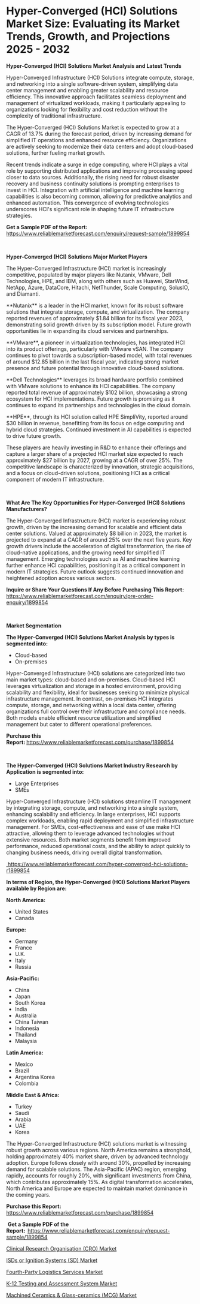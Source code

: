<p><h1>Hyper-Converged (HCI) Solutions Market Size: Evaluating its Market Trends, Growth, and Projections 2025 - 2032</h1></p><p><strong>Hyper-Converged (HCI) Solutions Market Analysis and Latest Trends</strong></p>
<p><p>Hyper-Converged Infrastructure (HCI) Solutions integrate compute, storage, and networking into a single software-driven system, simplifying data center management and enabling greater scalability and resource efficiency. This innovative approach facilitates seamless deployment and management of virtualized workloads, making it particularly appealing to organizations looking for flexibility and cost reduction without the complexity of traditional infrastructure.</p><p>The Hyper-Converged (HCI) Solutions Market is expected to grow at a CAGR of 13.7% during the forecast period, driven by increasing demand for simplified IT operations and enhanced resource efficiency. Organizations are actively seeking to modernize their data centers and adopt cloud-based solutions, further fueling market growth. </p><p>Recent trends indicate a surge in edge computing, where HCI plays a vital role by supporting distributed applications and improving processing speed closer to data sources. Additionally, the rising need for robust disaster recovery and business continuity solutions is prompting enterprises to invest in HCI. Integration with artificial intelligence and machine learning capabilities is also becoming common, allowing for predictive analytics and enhanced automation. This convergence of evolving technologies underscores HCI's significant role in shaping future IT infrastructure strategies.</p></p>
<p><strong>Get a Sample PDF of the Report:&nbsp;</strong> <a href="https://www.reliablemarketforecast.com/enquiry/request-sample/1899854?utm_campaign=1897&utm_medium=2&utm_source=Github&utm_content=ia&utm_term=11032025&utm_id=hyper-converged-hci-solutions">https://www.reliablemarketforecast.com/enquiry/request-sample/1899854</a></p>
<p>&nbsp;</p>
<p><strong>Hyper-Converged (HCI) Solutions Major Market Players</strong></p>
<p><p>The Hyper-Converged Infrastructure (HCI) market is increasingly competitive, populated by major players like Nutanix, VMware, Dell Technologies, HPE, and IBM, along with others such as Huawei, StarWind, NetApp, Azure, DataCore, Hitachi, NetThunder, Scale Computing, SolusIO, and Diamanti.</p><p>**Nutanix** is a leader in the HCI market, known for its robust software solutions that integrate storage, compute, and virtualization. The company reported revenues of approximately $1.84 billion for its fiscal year 2023, demonstrating solid growth driven by its subscription model. Future growth opportunities lie in expanding its cloud services and partnerships.</p><p>**VMware**, a pioneer in virtualization technologies, has integrated HCI into its product offerings, particularly with VMware vSAN. The company continues to pivot towards a subscription-based model, with total revenues of around $12.85 billion in the last fiscal year, indicating strong market presence and future potential through innovative cloud-based solutions.</p><p>**Dell Technologies** leverages its broad hardware portfolio combined with VMware solutions to enhance its HCI capabilities. The company reported total revenue of approximately $102 billion, showcasing a strong ecosystem for HCI implementations. Future growth is promising as it continues to expand its partnerships and technologies in the cloud domain.</p><p>**HPE**, through its HCI solution called HPE SimpliVity, reported around $30 billion in revenue, benefitting from its focus on edge computing and hybrid cloud strategies. Continued investment in AI capabilities is expected to drive future growth.</p><p>These players are heavily investing in R&D to enhance their offerings and capture a larger share of a projected HCI market size expected to reach approximately $27 billion by 2027, growing at a CAGR of over 25%. The competitive landscape is characterized by innovation, strategic acquisitions, and a focus on cloud-driven solutions, positioning HCI as a critical component of modern IT infrastructure.</p></p>
<p>&nbsp;</p>
<p><strong>What Are The Key Opportunities For Hyper-Converged (HCI) Solutions Manufacturers?</strong></p>
<p><p>The Hyper-Converged Infrastructure (HCI) market is experiencing robust growth, driven by the increasing demand for scalable and efficient data center solutions. Valued at approximately $8 billion in 2023, the market is projected to expand at a CAGR of around 25% over the next five years. Key growth drivers include the acceleration of digital transformation, the rise of cloud-native applications, and the growing need for simplified IT management. Emerging technologies such as AI and machine learning further enhance HCI capabilities, positioning it as a critical component in modern IT strategies. Future outlook suggests continued innovation and heightened adoption across various sectors.</p></p>
<p><strong>Inquire or Share Your Questions If Any Before Purchasing This Report:</strong> <a href="https://www.reliablemarketforecast.com/enquiry/pre-order-enquiry/1899854?utm_campaign=1897&utm_medium=2&utm_source=Github&utm_content=ia&utm_term=11032025&utm_id=hyper-converged-hci-solutions">https://www.reliablemarketforecast.com/enquiry/pre-order-enquiry/1899854</a></p>
<p>&nbsp;</p>
<p><strong>Market Segmentation</strong></p>
<p><strong>The Hyper-Converged (HCI) Solutions Market Analysis by types is segmented into:</strong></p>
<p><ul><li>Cloud-based</li><li>On-premises</li></ul></p>
<p><p>Hyper-Converged Infrastructure (HCI) solutions are categorized into two main market types: cloud-based and on-premises. Cloud-based HCI leverages virtualization and storage in a hosted environment, providing scalability and flexibility, ideal for businesses seeking to minimize physical infrastructure management. In contrast, on-premises HCI integrates compute, storage, and networking within a local data center, offering organizations full control over their infrastructure and compliance needs. Both models enable efficient resource utilization and simplified management but cater to different operational preferences.</p></p>
<p><strong>Purchase this Report:&nbsp;</strong><a href="https://www.reliablemarketforecast.com/purchase/1899854?utm_campaign=1897&utm_medium=2&utm_source=Github&utm_content=ia&utm_term=11032025&utm_id=hyper-converged-hci-solutions">https://www.reliablemarketforecast.com/purchase/1899854</a></p>
<p>&nbsp;</p>
<p><strong>The Hyper-Converged (HCI) Solutions Market Industry Research by Application is segmented into:</strong></p>
<p><ul><li>Large Enterprises</li><li>SMEs</li></ul></p>
<p><p>Hyper-Converged Infrastructure (HCI) solutions streamline IT management by integrating storage, compute, and networking into a single system, enhancing scalability and efficiency. In large enterprises, HCI supports complex workloads, enabling rapid deployment and simplified infrastructure management. For SMEs, cost-effectiveness and ease of use make HCI attractive, allowing them to leverage advanced technologies without extensive resources. Both market segments benefit from improved performance, reduced operational costs, and the ability to adapt quickly to changing business needs, driving overall digital transformation.</p></p>
<p><a href="https://www.reliablemarketforecast.com/hyper-converged-hci-solutions-r1899854?utm_campaign=1897&utm_medium=2&utm_source=Github&utm_content=ia&utm_term=11032025&utm_id=hyper-converged-hci-solutions">&nbsp;https://www.reliablemarketforecast.com/hyper-converged-hci-solutions-r1899854</a></p>
<p><strong>In terms of Region, the Hyper-Converged (HCI) Solutions Market Players available by Region are:</strong></p>
<p>
    <p> <strong> North America: </strong>
        <ul>
            <li>United States</li>
            <li>Canada</li>
        </ul>
        </p> 
    <p> <strong> Europe: </strong>
        <ul>
            <li>Germany</li>
            <li>France</li>
            <li>U.K.</li>
            <li>Italy</li>
            <li>Russia</li>
        </ul>
        </p> 
    <p> <strong> Asia-Pacific: </strong>
        <ul>
            <li>China</li>
            <li>Japan</li>
            <li>South Korea</li>
            <li>India</li>
            <li>Australia</li>
            <li>China Taiwan</li>
            <li>Indonesia</li>
            <li>Thailand</li>
            <li>Malaysia</li>
        </ul>
        </p> 
    <p> <strong> Latin America: </strong>
        <ul>
            <li>Mexico</li>
            <li>Brazil</li>
            <li>Argentina Korea</li>
            <li>Colombia</li>
        </ul>
        </p> 
    <p> <strong> Middle East & Africa: </strong>
        <ul>
            <li>Turkey</li>
            <li>Saudi</li>
            <li>Arabia</li>
            <li>UAE</li>
            <li>Korea</li>
        </ul>
    </p>
    </p>
<p><p>The Hyper-Converged Infrastructure (HCI) solutions market is witnessing robust growth across various regions. North America remains a stronghold, holding approximately 40% market share, driven by advanced technology adoption. Europe follows closely with around 30%, propelled by increasing demand for scalable solutions. The Asia-Pacific (APAC) region, emerging rapidly, accounts for roughly 20%, with significant investments from China, which contributes approximately 15%. As digital transformation accelerates, North America and Europe are expected to maintain market dominance in the coming years.</p></p>
<p><strong>Purchase this Report: </strong><a href="https://www.reliablemarketforecast.com/purchase/1899854?utm_campaign=1897&utm_medium=2&utm_source=Github&utm_content=ia&utm_term=11032025&utm_id=hyper-converged-hci-solutions">https://www.reliablemarketforecast.com/purchase/1899854</a></p>
<p>&nbsp;<strong>Get a Sample PDF of the Report:&nbsp;&nbsp;</strong><a href="https://www.reliablemarketforecast.com/enquiry/request-sample/1899854?utm_campaign=1897&utm_medium=2&utm_source=Github&utm_content=ia&utm_term=11032025&utm_id=hyper-converged-hci-solutions">https://www.reliablemarketforecast.com/enquiry/request-sample/1899854</a></p>
<p><strong></strong></p>
<p><p><a href="https://github.com/warshatulang0/Market-Research-Report-List-1/blob/main/clinical-research-organisation-cro-market.md?utm_campaign=1897&utm_medium=2&utm_source=Github&utm_content=ia&utm_term=11032025&utm_id=hyper-converged-hci-solutions">Clinical Research Organisation (CRO) Market</a></p><p><a href="https://github.com/gripeluigstt/Market-Research-Report-List-1/blob/main/isds-or-ignition-systems-sd-market.md?utm_campaign=1897&utm_medium=2&utm_source=Github&utm_content=ia&utm_term=11032025&utm_id=hyper-converged-hci-solutions">ISDs or Ignition Systems (SD) Market</a></p><p><a href="https://github.com/yepezkommakp/Market-Research-Report-List-1/blob/main/fourth-party-logistics-services-market.md?utm_campaign=1897&utm_medium=2&utm_source=Github&utm_content=ia&utm_term=11032025&utm_id=hyper-converged-hci-solutions">Fourth-Party Logistics Services Market</a></p><p><a href="https://github.com/minakibanov/Market-Research-Report-List-1/blob/main/k-12-testing-and-assessment-system-market.md?utm_campaign=1897&utm_medium=2&utm_source=Github&utm_content=ia&utm_term=11032025&utm_id=hyper-converged-hci-solutions">K-12 Testing and Assessment System Market</a></p><p><a href="https://github.com/syiqvanyo/Market-Research-Report-List-1/blob/main/machined-ceramics-glass-ceramics-mcg-market.md?utm_campaign=1897&utm_medium=2&utm_source=Github&utm_content=ia&utm_term=11032025&utm_id=hyper-converged-hci-solutions">Machined Ceramics & Glass-ceramics (MCG) Market</a></p></p>